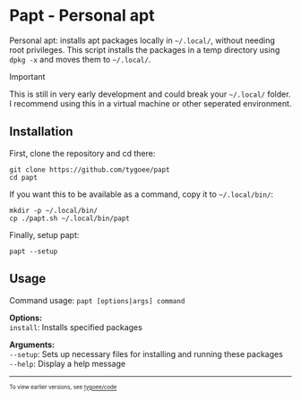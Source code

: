 # Papt - Personal apt

Personal apt: installs apt packages locally in `~/.local/`, without needing root privileges. This script installs the packages in a temp directory using `dpkg -x` and moves them to `~/.local/`.

> [!IMPORTANT]  
> This is still in very early development and could break your `~/.local/` folder. I recommend using this in a virtual machine or other seperated environment.

## Installation

First, clone the repository and cd there:

    git clone https://github.com/tygoee/papt
    cd papt

If you want this to be available as a command, copy it to `~/.local/bin/`:

    mkdir -p ~/.local/bin/
    cp ./papt.sh ~/.local/bin/papt

Finally, setup papt:

    papt --setup

## Usage

Command usage: `papt [options|args] command`

**Options:** <br>
`install`: Installs specified packages

**Arguments:** <br>
`--setup`: Sets up necessary files for installing and running these packages <br>
`--help`: Display a help message

---

<sup><sub>To view earlier versions, see [tygoee/code](https://github.com/tygoee/code/blob/main/bash/local_install.sh)</sub></sup>
